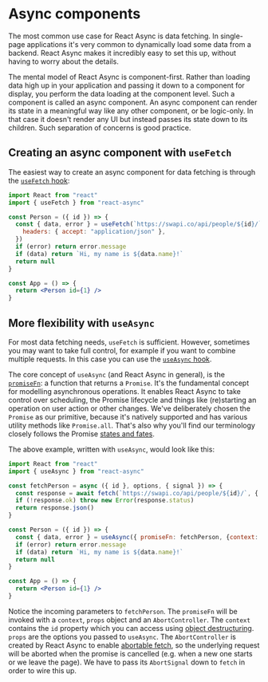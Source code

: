 # Async components

The most common use case for React Async is data fetching. In single-page applications it's very common to dynamically
load some data from a backend. React Async makes it incredibly easy to set this up, without having to worry about the
details.

The mental model of React Async is component-first. Rather than loading data high up in your application and passing it
down to a component for display, you perform the data loading at the component level. Such a component is called an
async component. An async component can render its state in a meaningful way like any other component, or be logic-only.
In that case it doesn't render any UI but instead passes its state down to its children. Such separation of concerns is
good practice.

## Creating an async component with `useFetch`

The easiest way to create an async component for data fetching is through the
[`useFetch` hook](../api/interfaces.md#usefetch-hook):

```jsx
import React from "react"
import { useFetch } from "react-async"

const Person = ({ id }) => {
  const { data, error } = useFetch(`https://swapi.co/api/people/${id}/`, {
    headers: { accept: "application/json" },
  })
  if (error) return error.message
  if (data) return `Hi, my name is ${data.name}!`
  return null
}

const App = () => {
  return <Person id={1} />
}
```

## More flexibility with `useAsync`

For most data fetching needs, `useFetch` is sufficient. However, sometimes you may want to take full control, for
example if you want to combine multiple requests. In this case you can use the
[`useAsync` hook](../api/interfaces.md#useasync-hook).

The core concept of `useAsync` (and React Async in general), is the [`promiseFn`](../api/options.md#promisefn): a
function that returns a `Promise`. It's the fundamental concept for modelling asynchronous operations. It enables React
Async to take control over scheduling, the Promise lifecycle and things like (re)starting an operation on user action or
other changes. We've deliberately chosen the `Promise` as our primitive, because it's natively supported and has various
utility methods like `Promise.all`. That's also why you'll find our terminology closely follows the Promise [states and
fates].

The above example, written with `useAsync`, would look like this:

```jsx
import React from "react"
import { useAsync } from "react-async"

const fetchPerson = async ({ id }, options, { signal }) => {
  const response = await fetch(`https://swapi.co/api/people/${id}/`, { signal })
  if (!response.ok) throw new Error(response.status)
  return response.json()
}

const Person = ({ id }) => {
  const { data, error } = useAsync({ promiseFn: fetchPerson, {context:  id }})
  if (error) return error.message
  if (data) return `Hi, my name is ${data.name}!`
  return null
}

const App = () => {
  return <Person id={1} />
}
```

Notice the incoming parameters to `fetchPerson`. The `promiseFn` will be invoked with a `context`, `props` object and an
`AbortController`. The `context` contains the `id` property which you can access
using [object destructuring]. `props` are the options you passed to `useAsync`. The `AbortController` is created by React Async to enable [abortable fetch], so the
underlying request will be aborted when the promise is cancelled (e.g. when a new one starts or we leave the page). We
have to pass its `AbortSignal` down to `fetch` in order to wire this up.

[states and fates]: https://github.com/domenic/promises-unwrapping/blob/master/docs/states-and-fates.md
[object destructuring]: https://developer.mozilla.org/en-US/docs/Web/JavaScript/Reference/Operators/Destructuring_assignment#Object_destructuring
[abortable fetch]: https://developers.google.com/web/updates/2017/09/abortable-fetch

